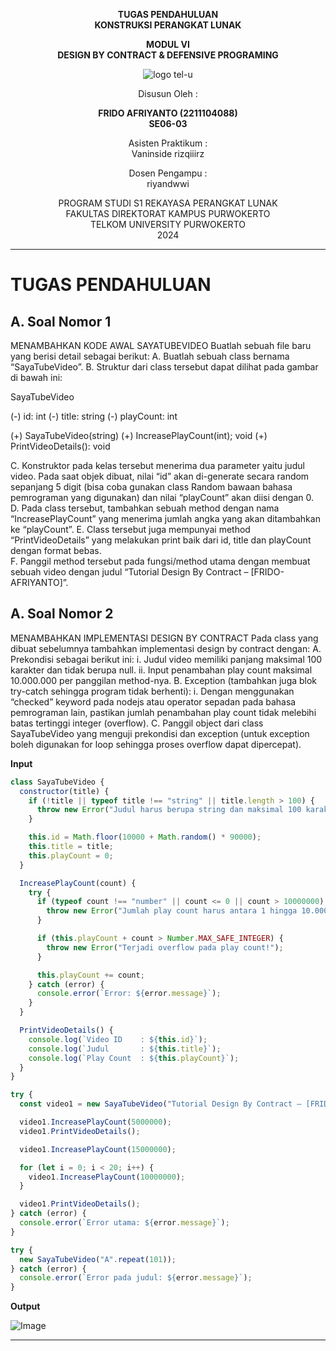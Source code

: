 <div align="center">

**TUGAS PENDAHULUAN**  
**KONSTRUKSI PERANGKAT LUNAK**

**MODUL VI**  
**DESIGN BY CONTRACT & DEFENSIVE PROGRAMING**

![logo tel-u](https://github.com/user-attachments/assets/3a44181d-9c92-47f6-8cf0-87755117fd99)

Disusun Oleh :

**FRIDO AFRIYANTO (2211104088)**  
**SE06-03**

Asisten Praktikum :  
Vaninside
rizqiiirz

Dosen Pengampu :  
riyandwwi

PROGRAM STUDI S1 REKAYASA PERANGKAT LUNAK  
FAKULTAS DIREKTORAT KAMPUS PURWOKERTO  
TELKOM UNIVERSITY PURWOKERTO  
2024

</div>

---

# TUGAS PENDAHULUAN

## A. Soal Nomor 1

MENAMBAHKAN KODE AWAL SAYATUBEVIDEO
Buatlah sebuah file baru yang berisi detail sebagai berikut:
A. Buatlah sebuah class bernama “SayaTubeVideo”.
B. Struktur dari class tersebut dapat dilihat pada gambar di bawah ini:

SayaTubeVideo

(-) id: int
(-) title: string
(-) playCount: int

(+) SayaTubeVideo(string)
(+) IncreasePlayCount(int); void
(+) PrintVideoDetails(): void

C. Konstruktor pada kelas tersebut menerima dua parameter yaitu judul video. Pada saat
objek dibuat, nilai “id” akan di-generate secara random sepanjang 5 digit (bisa coba
gunakan class Random bawaan bahasa pemrograman yang digunakan) dan nilai
“playCount” akan diisi dengan 0.</br>
D. Pada class tersebut, tambahkan sebuah method dengan nama “IncreasePlayCount” yang
menerima jumlah angka yang akan ditambahkan ke “playCount”.
E. Class tersebut juga mempunyai method “PrintVideoDetails” yang melakukan print baik dari
id, title dan playCount dengan format bebas.</br>
F. Panggil method tersebut pada fungsi/method utama dengan membuat sebuah video
dengan judul “Tutorial Design By Contract – [FRIDO-AFRIYANTO]”.

## A. Soal Nomor 2

MENAMBAHKAN IMPLEMENTASI DESIGN BY CONTRACT
Pada class yang dibuat sebelumnya tambahkan implementasi design by contract dengan:
A. Prekondisi sebagai berikut ini:
i. Judul video memiliki panjang maksimal 100 karakter dan tidak berupa null.
ii. Input penambahan play count maksimal 10.000.000 per panggilan method-nya.
B. Exception (tambahkan juga blok try-catch sehingga program tidak berhenti):
i. Dengan menggunakan “checked” keyword pada nodejs atau operator sepadan pada
bahasa pemrograman lain, pastikan jumlah penambahan play count tidak melebihi
batas tertinggi integer (overflow).
C. Panggil object dari class SayaTubeVideo yang menguji prekondisi dan exception (untuk
exception boleh digunakan for loop sehingga proses overflow dapat dipercepat).

**Input**

```js
class SayaTubeVideo {
  constructor(title) {
    if (!title || typeof title !== "string" || title.length > 100) {
      throw new Error("Judul harus berupa string dan maksimal 100 karakter!");
    }

    this.id = Math.floor(10000 + Math.random() * 90000);
    this.title = title;
    this.playCount = 0;
  }

  IncreasePlayCount(count) {
    try {
      if (typeof count !== "number" || count <= 0 || count > 10000000) {
        throw new Error("Jumlah play count harus antara 1 hingga 10.000.000!");
      }

      if (this.playCount + count > Number.MAX_SAFE_INTEGER) {
        throw new Error("Terjadi overflow pada play count!");
      }

      this.playCount += count;
    } catch (error) {
      console.error(`Error: ${error.message}`);
    }
  }

  PrintVideoDetails() {
    console.log(`Video ID    : ${this.id}`);
    console.log(`Judul       : ${this.title}`);
    console.log(`Play Count  : ${this.playCount}`);
  }
}

try {
  const video1 = new SayaTubeVideo("Tutorial Design By Contract – [FRIDO-AFRIYANTO]");

  video1.IncreasePlayCount(5000000);
  video1.PrintVideoDetails();

  video1.IncreasePlayCount(15000000);

  for (let i = 0; i < 20; i++) {
    video1.IncreasePlayCount(10000000);
  }

  video1.PrintVideoDetails();
} catch (error) {
  console.error(`Error utama: ${error.message}`);
}

try {
  new SayaTubeVideo("A".repeat(101));
} catch (error) {
  console.error(`Error pada judul: ${error.message}`);
}
```

**Output**

![Image](https://github.com/user-attachments/assets/04ae52f1-32cf-4fce-b600-cd871c1d092f)

---
